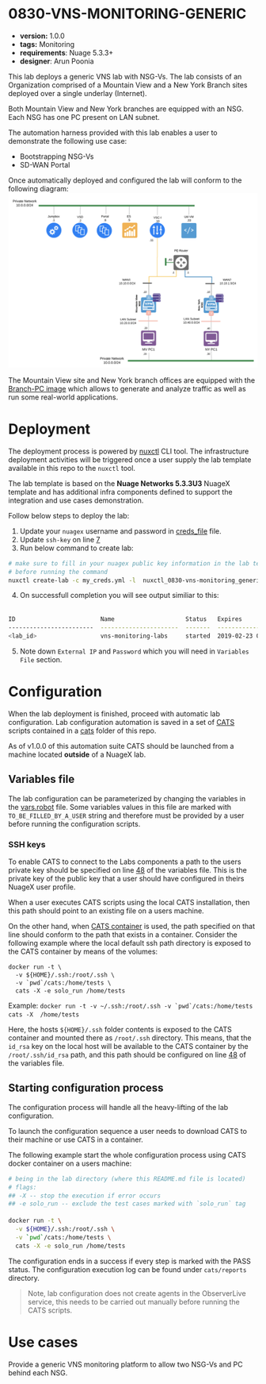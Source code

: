 # 0830-VNS-MONITORING-GENERIC

* **version:** 1.0.0
* **tags:** Monitoring
* **requirements**: Nuage 5.3.3+
* **designer**: Arun Poonia

This lab deploys a generic VNS lab with NSG-Vs. The lab consists of an Organization comprised of a Mountain View and a New York Branch sites deployed over a single underlay (Internet).

Both Mountain View and New York branches are equipped with an NSG. Each NSG has one PC present on LAN subnet.

The automation harness provided with this lab enables a user to demonstrate the following use case:

* Bootstrapping NSG-Vs
* SD-WAN Portal

Once automatically deployed and configured the lab will conform to the following diagram:
![lab](./images/image.png)

The Mountain View site and New York branch offices are equipped with the [Branch-PC image](https://nuagenetworks.zendesk.com/hc/en-us/articles/360010244033) which allows to generate and analyze traffic as well as run some real-world applications.

# Deployment
The deployment process is powered by [nuxctl](https://nuxctl.nuagex.io) CLI tool. The infrastructure deployment activities will be triggered once a user supply the lab template available in this repo to the `nuxctl` tool.

The lab template is based on the **Nuage Networks 5.3.3U3** NuageX template and has additional infra components defined to support the integration and use cases demonstration.

Follow below steps to deploy the lab: 
1. Update your `nuagex` username and password in [creds_file](./my_creds.yml) file.
2. Update `ssh-key` on line [7](./nuxctl_0830-vns-monitoring_generic.yml#L7)
3. Run below command to create lab: 
```bash
# make sure to fill in your nuagex public key information in the lab template
# before running the command
nuxctl create-lab -c my_creds.yml -l  nuxctl_0830-vns-monitoring_generic.yml --wait
```
4. On successfull completion you will see output similiar to this: 
```bash 

ID                        Name                    Status   Expires                 External IP      Password
------------------------  ----------------------  -------  ----------------------  ---------------  ----------------
<lab_id>                  vns-monitoring-labs     started  2019-02-23 00:31 (UTC)  XXXXXX           XXXXX
```
5. Note down `External IP` and `Password` which you will need in `Variables File` section. 


# Configuration
When the lab deployment is finished, proceed with automatic lab configuration. Lab configuration automation is saved in a set of [CATS](http://cats-docs.nuageteam.net) scripts contained in a [cats](./cats/) folder of this repo.

As of v1.0.0 of this automation suite CATS should be launched from a machine located **outside** of a NuageX lab.

## Variables file
The lab configuration can be parameterized by changing the variables in the [vars.robot](./cats/vars.robot) file. Some variables values in this file are marked with `TO_BE_FILLED_BY_A_USER` string and therefore must be provided by a user before running the configuration scripts.

### SSH keys
To enable CATS to connect to the Labs components a path to the users private key should be specified on line [48](./cats/vars.robot#L48) of the variables file. This is the private key of the public key that a user should have configured in theirs NuageX user profile.

When a user executes CATS scripts using the local CATS installation, then this path should point to an existing file on a users machine.

On the other hand, when [CATS container](http://cats-docs.nuageteam.net/user_guide/cats_docker_container/) is used, the path specified on that line should conform to the path that exists in a container. Consider the following example where the local default ssh path directory is exposed to the CATS container by means of the volumes:

```
docker run -t \
  -v ${HOME}/.ssh:/root/.ssh \
  -v `pwd`/cats:/home/tests \
  cats -X -e solo_run /home/tests
```

Example: ```docker run -t -v ~/.ssh:/root/.ssh -v `pwd`/cats:/home/tests cats -X  /home/tests```

Here, the hosts `${HOME}/.ssh` folder contents is exposed to the CATS container and mounted there as `/root/.ssh` directory. This means, that the `id_rsa` key on the local host will be available to the CATS container by the `/root/.ssh/id_rsa` path, and this path should be configured on line [48](./cats/vars.robot#L82) of the variables file.

## Starting configuration process
The configuration process will handle all the heavy-lifting of the lab configuration. 

To launch the configuration sequence a user needs to download CATS to their machine or use CATS in a container.

The following example start the whole configuration process using CATS docker container on a users machine:

```bash
# being in the lab directory (where this README.md file is located)
# flags:
## -X -- stop the execution if error occurs
## -e solo_run -- exclude the test cases marked with `solo_run` tag

docker run -t \
  -v ${HOME}/.ssh:/root/.ssh \
  -v `pwd`/cats:/home/tests \
  cats -X -e solo_run /home/tests
```

The configuration ends in a success if every step is marked with the PASS status. The configuration execution log can be found under `cats/reports` directory.

> Note, lab configuration does not create agents in the ObserverLive service, this needs to be carried out manually before running the CATS scripts.

# Use cases

Provide a generic VNS monitoring platform to allow two NSG-Vs and PC behind each NSG.
